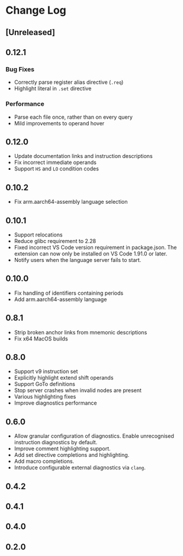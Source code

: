 # Change Log

## [Unreleased]

## 0.12.1

### Bug Fixes

- Correctly parse register alias directive (`.req`)
- Highlight literal in `.set` directive

### Performance

- Parse each file once, rather than on every query
- Mild improvements to operand hover

## 0.12.0

- Update documentation links and instruction descriptions
- Fix incorrect immediate operands
- Support `HS` and `LO` condition codes

## 0.10.2

- Fix arm.aarch64-assembly language selection

## 0.10.1

- Support relocations
- Reduce glibc requirement to 2.28
- Fixed incorrect VS Code version requirement in package.json.
  The extension can now only be installed on VS Code 1.91.0 or later.
- Notify users when the language server fails to start.

## 0.10.0

- Fix handling of identifiers containing periods
- Add arm.aarch64-assembly language

## 0.8.1

- Strip broken anchor links from mnemonic descriptions
- Fix x64 MacOS builds

## 0.8.0

- Support v9 instruction set
- Explicitly highlight extend shift operands
- Support GoTo definitions
- Stop server crashes when invalid nodes are present
- Various highlighting fixes
- Improve diagnostics performance

## 0.6.0

- Allow granular configuration of diagnostics. Enable unrecognised instruction diagnostics by default.
- Improve comment highlighting support.
- Add set directive completions and highlighting.
- Add macro completions.
- Introduce configurable external diagnostics via `clang`.

## 0.4.2

## 0.4.1

## 0.4.0

## 0.2.0
